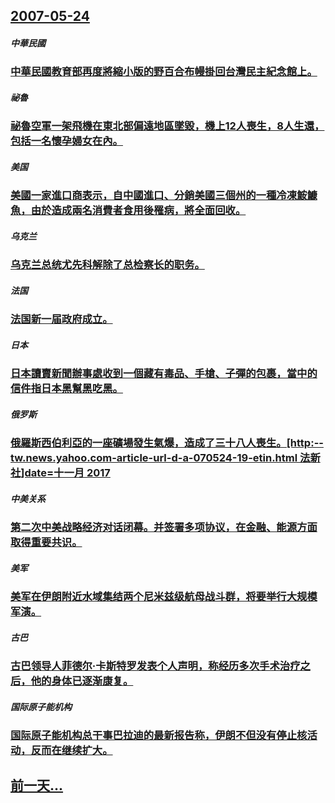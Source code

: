 ## [2007-05-24](/zh/news/2007/05/24/index.md)

##### 中華民國
### [中華民國教育部再度將縮小版的野百合布幔掛回台灣民主紀念館上。](/zh/news/2007/05/24/中華民國教育部再度將縮小版的野百合布幔掛回台灣民主紀念館上.md)
##### 祕魯
### [祕魯空軍一架飛機在東北部偏遠地區墜毀，機上12人喪生，8人生還，包括一名懷孕婦女在內。](/zh/news/2007/05/24/祕魯空軍一架飛機在東北部偏遠地區墜毀-機上12人喪生-8人生還-包括一名懷孕婦女在內.md)
##### 美国
### [美國一家進口商表示，自中國進口、分銷美國三個州的一種冷凍鮟鱇魚，由於造成兩名消費者食用後罹病，將全面回收。](/zh/news/2007/05/24/美國一家進口商表示-自中國進口-分銷美國三個州的一種冷凍鮟鱇魚-由於造成兩名消費者食用後罹病-將全面回收.md)
##### 乌克兰
### [乌克兰总统尤先科解除了总检察长的职务。](/zh/news/2007/05/24/乌克兰总统尤先科解除了总检察长的职务.md)
##### 法国
### [法国新一届政府成立。](/zh/news/2007/05/24/法国新一届政府成立.md)
##### 日本
### [日本讀賣新聞辦事處收到一個藏有毒品、手槍、子彈的包裹，當中的信件指日本黑幫黑吃黑。](/zh/news/2007/05/24/日本讀賣新聞辦事處收到一個藏有毒品-手槍-子彈的包裹-當中的信件指日本黑幫黑吃黑.md)
##### 俄罗斯
### [俄羅斯西伯利亞的一座礦場發生氣爆，造成了三十八人喪生。[http:--tw.news.yahoo.com-article-url-d-a-070524-19-etin.html 法新社]date=十一月 2017 ](/zh/news/2007/05/24/俄羅斯西伯利亞的一座礦場發生氣爆-造成了三十八人喪生-http-twnewsyahoocom-article.md)
##### 中美关系
### [第二次中美战略经济对话闭幕。并签署多项协议，在金融、能源方面取得重要共识。](/zh/news/2007/05/24/第二次中美战略经济对话闭幕-并签署多项协议-在金融-能源方面取得重要共识.md)
##### 美军
### [美军在伊朗附近水域集结两个尼米兹级航母战斗群，将要举行大规模军演。](/zh/news/2007/05/24/美军在伊朗附近水域集结两个尼米兹级航母战斗群-将要举行大规模军演.md)
##### 古巴
### [古巴领导人菲德尔·卡斯特罗发表个人声明，称经历多次手术治疗之后，他的身体已逐渐康复。](/zh/news/2007/05/24/古巴领导人菲德尔-卡斯特罗发表个人声明-称经历多次手术治疗之后-他的身体已逐渐康复.md)
##### 国际原子能机构
### [国际原子能机构总干事巴拉迪的最新报告称，伊朗不但没有停止核活动，反而在继续扩大。](/zh/news/2007/05/24/国际原子能机构总干事巴拉迪的最新报告称-伊朗不但没有停止核活动-反而在继续扩大.md)
## [前一天...](/zh/news/2007/05/23/index.md)

